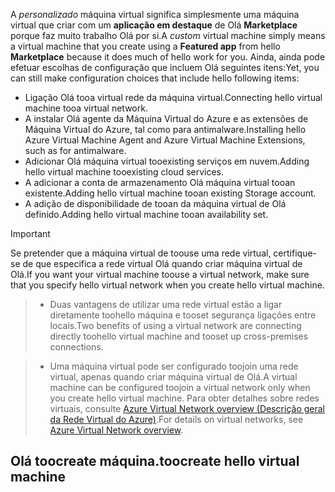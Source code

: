

<span data-ttu-id="4e55a-101">A *personalizado* máquina virtual significa simplesmente uma máquina virtual que criar com um **aplicação em destaque** de Olá **Marketplace** porque faz muito trabalho Olá por si.</span><span class="sxs-lookup"><span data-stu-id="4e55a-101">A *custom* virtual machine simply means a virtual machine that you create using a **Featured app** from hello **Marketplace** because it does much of hello work for you.</span></span> <span data-ttu-id="4e55a-102">Ainda, ainda pode efetuar escolhas de configuração que incluem Olá seguintes itens:</span><span class="sxs-lookup"><span data-stu-id="4e55a-102">Yet, you can still make configuration choices that include hello following items:</span></span>

* <span data-ttu-id="4e55a-103">Ligação Olá tooa virtual rede da máquina virtual.</span><span class="sxs-lookup"><span data-stu-id="4e55a-103">Connecting hello virtual machine tooa virtual network.</span></span>
* <span data-ttu-id="4e55a-104">A instalar Olá agente da Máquina Virtual do Azure e as extensões de Máquina Virtual do Azure, tal como para antimalware.</span><span class="sxs-lookup"><span data-stu-id="4e55a-104">Installing hello Azure Virtual Machine Agent and Azure Virtual Machine Extensions, such as for antimalware.</span></span>
* <span data-ttu-id="4e55a-105">Adicionar Olá máquina virtual tooexisting serviços em nuvem.</span><span class="sxs-lookup"><span data-stu-id="4e55a-105">Adding hello virtual machine tooexisting cloud services.</span></span>
* <span data-ttu-id="4e55a-106">A adicionar a conta de armazenamento Olá máquina virtual tooan existente.</span><span class="sxs-lookup"><span data-stu-id="4e55a-106">Adding hello virtual machine tooan existing Storage account.</span></span>
* <span data-ttu-id="4e55a-107">A adição de disponibilidade de tooan da máquina virtual de Olá definido.</span><span class="sxs-lookup"><span data-stu-id="4e55a-107">Adding hello virtual machine tooan availability set.</span></span>

<!--
> [!IMPORTANT]
> If you want your virtual machine toouse a virtual network so you can connect tooit directly by host name or set up cross-premises connections, make sure that you specify hello virtual network when you create hello virtual machine. A virtual machine can be configured toojoin a virtual network only when you create hello virtual machine. For details on virtual networks, see [Azure Virtual Network overview](../articles/virtual-network/virtual-networks-overview.md).
>
>
 -->

> [!IMPORTANT]
> <span data-ttu-id="4e55a-108">Se pretender que a máquina virtual de toouse uma rede virtual, certifique-se de que especifica a rede virtual Olá quando criar máquina virtual de Olá.</span><span class="sxs-lookup"><span data-stu-id="4e55a-108">If you want your virtual machine toouse a virtual network, make sure that you specify hello virtual network when you create hello virtual machine.</span></span>

> * <span data-ttu-id="4e55a-109">Duas vantagens de utilizar uma rede virtual estão a ligar diretamente toohello máquina e tooset segurança ligações entre locais.</span><span class="sxs-lookup"><span data-stu-id="4e55a-109">Two benefits of using a virtual network are connecting directly toohello virtual machine and tooset up cross-premises connections.</span></span>

> * <span data-ttu-id="4e55a-110">Uma máquina virtual pode ser configurado toojoin uma rede virtual, apenas quando criar máquina virtual de Olá.</span><span class="sxs-lookup"><span data-stu-id="4e55a-110">A virtual machine can be configured toojoin a virtual network only when you create hello virtual machine.</span></span> <span data-ttu-id="4e55a-111">Para obter detalhes sobre redes virtuais, consulte [Azure Virtual Network overview (Descrição geral da Rede Virtual do Azure)](../articles/virtual-network/virtual-networks-overview.md).</span><span class="sxs-lookup"><span data-stu-id="4e55a-111">For details on virtual networks, see [Azure Virtual Network overview](../articles/virtual-network/virtual-networks-overview.md).</span></span>
>
>

## <a name="toocreate-hello-virtual-machine"></a><span data-ttu-id="4e55a-112">Olá toocreate máquina.</span><span class="sxs-lookup"><span data-stu-id="4e55a-112">toocreate hello virtual machine</span></span>
